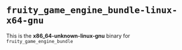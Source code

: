 # `fruity_game_engine_bundle-linux-x64-gnu`

This is the **x86_64-unknown-linux-gnu** binary for `fruity_game_engine_bundle`
